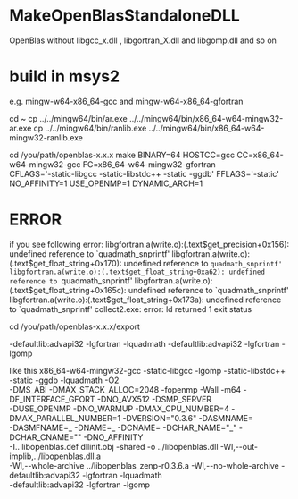 # MakeOpenBlasStandaloneDLL
OpenBlas without libgcc_x.dll , libgortran_X.dll and libgomp.dll and so on


# build in msys2

e.g.  mingw-w64-x86_64-gcc and mingw-w64-x86_64-gfortran

cd ~
cp ../../mingw64/bin/ar.exe ../../mingw64/bin/x86_64-w64-mingw32-ar.exe
cp ../../mingw64/bin/ranlib.exe ../../mingw64/bin/x86_64-w64-mingw32-ranlib.exe

cd /you/path/openblas-x.x.x
make BINARY=64 HOSTCC=gcc CC=x86_64-w64-mingw32-gcc FC=x86_64-w64-mingw32-gfortran \
CFLAGS='-static-libgcc -static-libstdc++ -static -ggdb' FFLAGS='-static' \
NO_AFFINITY=1 USE_OPENMP=1 DYNAMIC_ARCH=1

# ERROR
if you see following error:
libgfortran.a(write.o):(.text$get_precision+0x156): undefined reference to `quadmath_snprintf'
libgfortran.a(write.o):(.text$get_float_string+0x170): undefined reference to `quadmath_snprintf'
libgfortran.a(write.o):(.text$get_float_string+0xa62): undefined reference to `quadmath_snprintf'
libgfortran.a(write.o):(.text$get_float_string+0x165c): undefined reference to `quadmath_snprintf'
libgfortran.a(write.o):(.text$get_float_string+0x173a): undefined reference to `quadmath_snprintf'
collect2.exe: error: ld returned 1 exit status

cd /you/path/openblas-x.x.x/export


-defaultlib:advapi32 -lgfortran -lquadmath -defaultlib:advapi32 -lgfortran -lgomp

like this
x86_64-w64-mingw32-gcc -static-libgcc -lgomp -static-libstdc++ -static -ggdb -lquadmath -O2 \
-DMS_ABI -DMAX_STACK_ALLOC=2048 -fopenmp -Wall -m64 -DF_INTERFACE_GFORT -DNO_AVX512 -DSMP_SERVER \
-DUSE_OPENMP -DNO_WARMUP -DMAX_CPU_NUMBER=4 -DMAX_PARALLEL_NUMBER=1 -DVERSION=\"0.3.6\" -DASMNAME= \
-DASMFNAME=_ -DNAME=_ -DCNAME= -DCHAR_NAME=\"_\" -DCHAR_CNAME=\"\" -DNO_AFFINITY \
-I..  libopenblas.def dllinit.obj -shared -o ../libopenblas.dll -Wl,--out-implib,../libopenblas.dll.a \
-Wl,--whole-archive ../libopenblas_zenp-r0.3.6.a -Wl,--no-whole-archive  -defaultlib:advapi32 -lgfortran -lquadmath \
-defaultlib:advapi32 -lgfortran -lgomp
